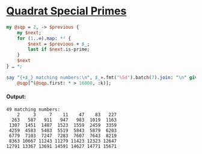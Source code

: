 [1]: https://rosettacode.org/wiki/Quadrat_Special_Primes

# [Quadrat Special Primes][1]

```perl
my @sqp = 2, -> $previous {
    my $next;
    for (1..∞).map: *² {
        $next = $previous + $_;
        last if $next.is-prime;
    }
    $next
} … *;
 
say "{+$_} matching numbers:\n", $_».fmt('%5d').batch(7).join: "\n" given
    @sqp[^(@sqp.first: * > 16000, :k)];
```

#### Output:
```
49 matching numbers:
    2     3     7    11    47    83   227
  263   587   911   947   983  1019  1163
 1307  1451  1487  1523  1559  2459  3359
 4259  4583  5483  5519  5843  5879  6203
 6779  7103  7247  7283  7607  7643  8219
 8363 10667 11243 11279 11423 12323 12647
12791 13367 13691 14591 14627 14771 15671
```
